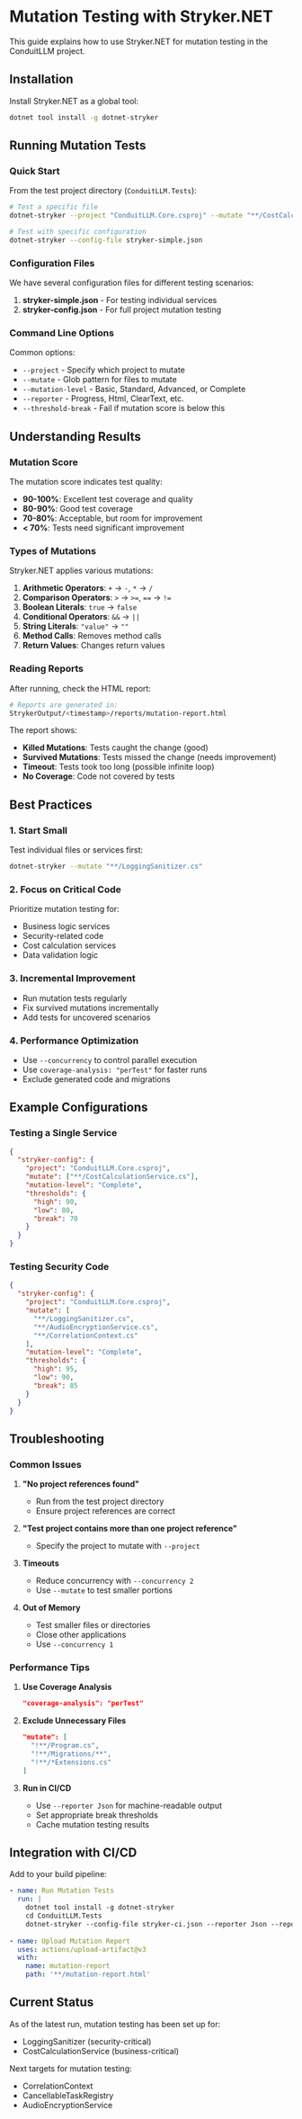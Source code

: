# Mutation Testing with Stryker.NET

This guide explains how to use Stryker.NET for mutation testing in the ConduitLLM project.

## Installation

Install Stryker.NET as a global tool:

```bash
dotnet tool install -g dotnet-stryker
```

## Running Mutation Tests

### Quick Start

From the test project directory (`ConduitLLM.Tests`):

```bash
# Test a specific file
dotnet-stryker --project "ConduitLLM.Core.csproj" --mutate "**/CostCalculationService.cs"

# Test with specific configuration
dotnet-stryker --config-file stryker-simple.json
```

### Configuration Files

We have several configuration files for different testing scenarios:

1. **stryker-simple.json** - For testing individual services
2. **stryker-config.json** - For full project mutation testing

### Command Line Options

Common options:
- `--project` - Specify which project to mutate
- `--mutate` - Glob pattern for files to mutate
- `--mutation-level` - Basic, Standard, Advanced, or Complete
- `--reporter` - Progress, Html, ClearText, etc.
- `--threshold-break` - Fail if mutation score is below this

## Understanding Results

### Mutation Score

The mutation score indicates test quality:
- **90-100%**: Excellent test coverage and quality
- **80-90%**: Good test coverage
- **70-80%**: Acceptable, but room for improvement
- **< 70%**: Tests need significant improvement

### Types of Mutations

Stryker.NET applies various mutations:

1. **Arithmetic Operators**: `+` → `-`, `*` → `/`
2. **Comparison Operators**: `>` → `>=`, `==` → `!=`
3. **Boolean Literals**: `true` → `false`
4. **Conditional Operators**: `&&` → `||`
5. **String Literals**: `"value"` → `""`
6. **Method Calls**: Removes method calls
7. **Return Values**: Changes return values

### Reading Reports

After running, check the HTML report:
```bash
# Reports are generated in:
StrykerOutput/<timestamp>/reports/mutation-report.html
```

The report shows:
- **Killed Mutations**: Tests caught the change (good)
- **Survived Mutations**: Tests missed the change (needs improvement)
- **Timeout**: Tests took too long (possible infinite loop)
- **No Coverage**: Code not covered by tests

## Best Practices

### 1. Start Small
Test individual files or services first:
```bash
dotnet-stryker --mutate "**/LoggingSanitizer.cs"
```

### 2. Focus on Critical Code
Prioritize mutation testing for:
- Business logic services
- Security-related code
- Cost calculation services
- Data validation logic

### 3. Incremental Improvement
- Run mutation tests regularly
- Fix survived mutations incrementally
- Add tests for uncovered scenarios

### 4. Performance Optimization
- Use `--concurrency` to control parallel execution
- Use `coverage-analysis: "perTest"` for faster runs
- Exclude generated code and migrations

## Example Configurations

### Testing a Single Service

```json
{
  "stryker-config": {
    "project": "ConduitLLM.Core.csproj",
    "mutate": ["**/CostCalculationService.cs"],
    "mutation-level": "Complete",
    "thresholds": {
      "high": 90,
      "low": 80,
      "break": 70
    }
  }
}
```

### Testing Security Code

```json
{
  "stryker-config": {
    "project": "ConduitLLM.Core.csproj",
    "mutate": [
      "**/LoggingSanitizer.cs",
      "**/AudioEncryptionService.cs",
      "**/CorrelationContext.cs"
    ],
    "mutation-level": "Complete",
    "thresholds": {
      "high": 95,
      "low": 90,
      "break": 85
    }
  }
}
```

## Troubleshooting

### Common Issues

1. **"No project references found"**
   - Run from the test project directory
   - Ensure project references are correct

2. **"Test project contains more than one project reference"**
   - Specify the project to mutate with `--project`

3. **Timeouts**
   - Reduce concurrency with `--concurrency 2`
   - Use `--mutate` to test smaller portions

4. **Out of Memory**
   - Test smaller files or directories
   - Close other applications
   - Use `--concurrency 1`

### Performance Tips

1. **Use Coverage Analysis**
   ```json
   "coverage-analysis": "perTest"
   ```

2. **Exclude Unnecessary Files**
   ```json
   "mutate": [
     "!**/Program.cs",
     "!**/Migrations/**",
     "!**/*Extensions.cs"
   ]
   ```

3. **Run in CI/CD**
   - Use `--reporter Json` for machine-readable output
   - Set appropriate break thresholds
   - Cache mutation testing results

## Integration with CI/CD

Add to your build pipeline:

```yaml
- name: Run Mutation Tests
  run: |
    dotnet tool install -g dotnet-stryker
    cd ConduitLLM.Tests
    dotnet-stryker --config-file stryker-ci.json --reporter Json --reporter Html
    
- name: Upload Mutation Report
  uses: actions/upload-artifact@v3
  with:
    name: mutation-report
    path: '**/mutation-report.html'
```

## Current Status

As of the latest run, mutation testing has been set up for:
- LoggingSanitizer (security-critical)
- CostCalculationService (business-critical)

Next targets for mutation testing:
- CorrelationContext
- CancellableTaskRegistry
- AudioEncryptionService